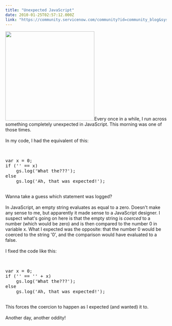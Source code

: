 ```yaml
---
title: "Unexpected JavaScript"
date: 2010-01-25T02:57:12.000Z
link: "https://community.servicenow.com/community?id=community_blog&sys_id=b14d2229dbd0dbc01dcaf3231f961917"
---
```

<p><img  alt="" class="jive-image" src="8f6ea84edb5c57041dcaf3231f9619af.iix" style="width: auto; height: 278px;" />Every once in a while, I run across something completely unexpected in JavaScript. This morning was one of those times.<br /><br />In my code, I had the equivalent of this:<br /><pre __default_attr="plain" __jive_macro_name="code" class="jive_text_macro jive_macro_code"><br /><br />var x = 0;<br />if ('' == x)<br />    gs.log('What the???');<br />else<br />    gs.log('Ah, that was expected!');<br /></pre><br />Wanna take a guess which statement was logged?<br /><br />In JavaScript, an empty string evaluates as equal to a zero. Doesn't make any sense to me, but apparently it made sense to a JavaScript designer. I suspect what's going on here is that the empty string is <i>coerced</i> to a number (which would be zero) and is then compared to the number 0 in variable x. What I expected was the opposite: that the number 0 would be coerced to the string '0', and the comparison would have evaluated to a false.<br /><br />I fixed the code like this:<br /><pre __default_attr="plain" __jive_macro_name="code" class="jive_text_macro jive_macro_code"><br /><br />var x = 0;<br />if ('' == '' + x)<br />    gs.log('What the???');<br />else<br />    gs.log('Ah, that was expected!');<br /></pre><br />This forces the coercion to happen as I expected (and wanted) it to.<br /><br />Another day, another oddity!</p>
